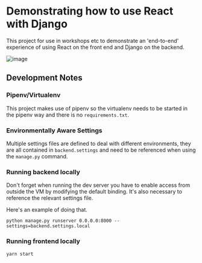 # Demonstrating how to use React with Django

This project for use in workshops etc to demonstrate an 'end-to-end' experience of using React on the front end and Django on the backend.

![image](https://user-images.githubusercontent.com/403435/134493433-793c42e3-eca2-4f9c-a3b7-e2151ec7b9f6.png)




## Development Notes

### Pipenv/Virtualenv

This project makes use of pipenv so the virtualenv needs to be started in the pipenv way and there is no `requirements.txt`.


### Environmentally Aware Settings

Multiple settings files are defined to deal with different environments, they are all contained in `backend.settings` and need to be referenced when using the `manage.py` command. 


### Running backend locally 

Don't forget when running the dev server you have to enable access from outside the VM by modifying the default binding. It's also necessary to reference the relevant settings file.

Here's an example of doing that.

```
python manage.py runserver 0.0.0.0:8000 --settings=backend.settings.local
```

### Running frontend locally

```
yarn start
```
